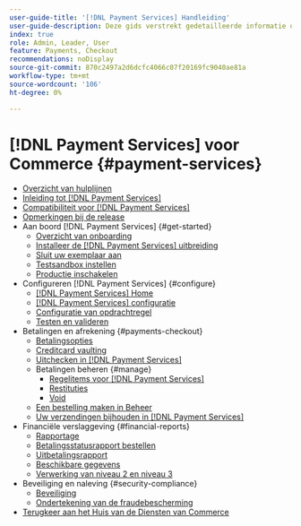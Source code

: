 ```yaml
---
user-guide-title: '[!DNL Payment Services] Handleiding'
user-guide-description: Deze gids verstrekt gedetailleerde informatie over het installeren van en het vormen  [!DNL Payment Services]  voor uw  [!DNL Adobe Commerce]  of  [!DNL Magento Open Source]  opslag.
index: true
role: Admin, Leader, User
feature: Payments, Checkout
recommendations: noDisplay
source-git-commit: 870c2497a2d6dcfc4066c07f20169fc9040ae81a
workflow-type: tm+mt
source-wordcount: '106'
ht-degree: 0%

---
```



# [!DNL Payment Services] voor Commerce {#payment-services}

- [Overzicht van hulplijnen](guide-overview.md)
- [Inleiding tot  [!DNL Payment Services]](introduction.md)
- [Compatibiliteit voor  [!DNL Payment Services]](compatibility.md)
- [Opmerkingen bij de release](release-notes.md)
- Aan boord [!DNL Payment Services] {#get-started}
   - [Overzicht van onboarding](onboard.md)
   - [Installeer de  [!DNL Payment Services]  uitbreiding](install.md)
   - [Sluit uw exemplaar aan](connect.md)
   - [Testsandbox instellen](sandbox.md)
   - [Productie inschakelen](production.md)
- Configureren [!DNL Payment Services] {#configure}
   - [[!DNL Payment Services] Home](payments-home.md)
   - [[!DNL Payment Services] configuratie](configure-admin.md)
   - [Configuratie van opdrachtregel](configure-cli.md)
   - [Testen en valideren](test-validate.md)
- Betalingen en afrekening {#payments-checkout}
   - [Betalingsopties](payments-options.md)
   - [Creditcard vaulting](vaulting.md)
   - [Uitchecken in  [!DNL Payment Services]](checkout.md)
   - Betalingen beheren {#manage}
      - [Regelitems voor  [!DNL Payment Services]](line-items.md)
      - [Restituties](refunds.md)
      - [Void](voids.md)
   - [Een bestelling maken in Beheer](create-order.md)
   - [Uw verzendingen bijhouden in  [!DNL Payment Services]](track-shipment.md)
- Financiële verslaggeving {#financial-reports}
   - [Rapportage](reporting.md)
   - [Betalingsstatusrapport bestellen](order-payment-status.md)
   - [Uitbetalingsrapport](payouts.md)
   - [Beschikbare gegevens](data.md)
   - [Verwerking van niveau 2 en niveau 3](levels-card-payment-transactions.md)
- Beveiliging en naleving {#security-compliance}
   - [Beveiliging](security.md)
   - [Ondertekening van de fraudebescherming](fraud-protection.md)
- [ Terugkeer aan het Huis van de Diensten van Commerce ](https://experienceleague.adobe.com/docs/commerce-merchant-services/user-guides/home.html)
